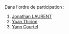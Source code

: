 Dans l'ordre de participation : 

001. [Jonathan LAURENT](./001-Jonathan_Laurent/DEFINITION.md)
002. [Yoan Thirion](./002-Yoan_Thirion/DEFINITION.md)
003. [Yann Courtel](./003-Yann_Courtel/DEFINITION.md)